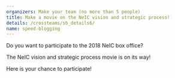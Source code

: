 ```yaml
---
organizers: Make your team (no more than 5 people)
title: Make a movie on the NeIC vision and strategic process!
details: /crossteams/sb_details6/
name: speed-blogging
---
```


Do you want to participate to the 2018 NeIC box office? 

The NeIC vision and strategic process movie is on its way!

Here is your chance to participate! 

